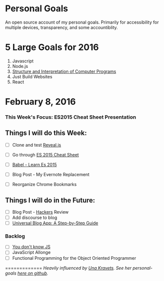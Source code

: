 # Personal Goals

An open source account of my personal goals. Primarily for accessibility for multiple devices, transparency, and some accountiblity.

# 5 Large Goals for 2016

1. Javascript
2. Node.js
3. [Structure and Interpretation of Computer Programs](https://mitpress.mit.edu/sicp/)
4. Just Build Websites
5. React

# February 8, 2016 

### This Week's Focus: ES2015 Cheat Sheet Presentation


## Things I will do this Week:

- [ ] Clone and test [Reveal.js](https://github.com/hakimel/reveal.js/)
- [ ] Go through [ES 2015 Cheat Sheet](https://github.com/DrkSephy/es6-cheatsheet)
- [ ] [Babel - Learn Es 2015](https://babeljs.io/docs/learn-es2015/)
- [ ] Blog Post - My Evernote Replacement
- [ ] Reorganize Chrome Bookmarks


## Things I will do in the Future: 

- [ ] Blog Post - [Hackers](http://www.amazon.com/Hackers-Computer-Revolution-Anniversary-Edition/dp/1449388396) Review
- [ ] Add discourse to blog
- [ ] [Universal Blog App: A Step-by-Step Guide](http://www.sitepoint.com/building-a-react-universal-blog-app-a-step-by-step-guide/?utm_source=javascriptweekly&utm_medium=email)

### Backlog

- [ ] [You don't know JS](https://github.com/getify/You-Dont-Know-JS)
- [ ] JavaScript Allonge 
- [ ] Functional Programming for the Object Oriented Programmer

=============
*Heavily influenced by [Una Kravets](http://unakravets.com/). See her personal-goals [here on github](https://github.com/una/personal-goals).*
